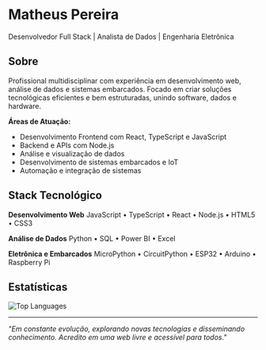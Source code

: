 # Matheus Pereira

Desenvolvedor Full Stack | Analista de Dados | Engenharia Eletrônica

## Sobre

Profissional multidisciplinar com experiência em desenvolvimento web, análise de dados e sistemas embarcados. Focado em criar soluções tecnológicas eficientes e bem estruturadas, unindo software, dados e hardware.

**Áreas de Atuação:**
- Desenvolvimento Frontend com React, TypeScript e JavaScript
- Backend e APIs com Node.js
- Análise e visualização de dados
- Desenvolvimento de sistemas embarcados e IoT
- Automação e integração de sistemas

## Stack Tecnológico

**Desenvolvimento Web**
JavaScript • TypeScript • React • Node.js • HTML5 • CSS3

**Análise de Dados**
Python • SQL • Power BI • Excel

**Eletrônica e Embarcados**
MicroPython • CircuitPython • ESP32 • Arduino • Raspberry Pi

## Estatísticas

![Top Languages](https://github-readme-stats.vercel.app/api/top-langs/?username=mafhper&layout=compact&theme=default&hide_border=true)

---

*"Em constante evolução, explorando novas tecnologias e disseminando conhecimento. Acredito em uma web livre e acessível para todos."*
